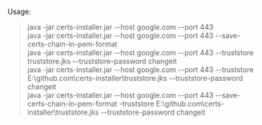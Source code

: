 Usage:  
> java -jar certs-installer.jar --host google.com --port 443  
> java -jar certs-installer.jar --host google.com --port 443 --save-certs-chain-in-pem-format  
> java -jar certs-installer.jar --host google.com --port 443 --truststore truststore.jks --truststore-password changeit  
> java -jar certs-installer.jar --host google.com --port 443 --truststore E:\\github.com\certs-installer\truststore.jks --truststore-password changeit  
> java -jar certs-installer.jar --host google.com --port 443 --save-certs-chain-in-pem-format -truststore E:\\github.com\certs-installer\truststore.jks --truststore-password changeit    
